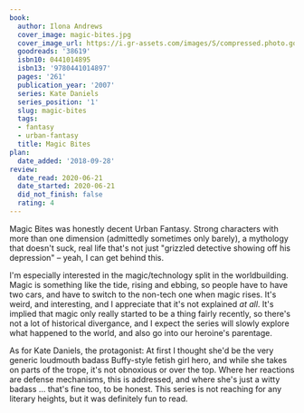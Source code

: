 ```yaml
---
book:
  author: Ilona Andrews
  cover_image: magic-bites.jpg
  cover_image_url: https://i.gr-assets.com/images/S/compressed.photo.goodreads.com/books/1331612872l/38619._SX98_.jpg
  goodreads: '38619'
  isbn10: 0441014895
  isbn13: '9780441014897'
  pages: '261'
  publication_year: '2007'
  series: Kate Daniels
  series_position: '1'
  slug: magic-bites
  tags:
  - fantasy
  - urban-fantasy
  title: Magic Bites
plan:
  date_added: '2018-09-28'
review:
  date_read: 2020-06-21
  date_started: 2020-06-21
  did_not_finish: false
  rating: 4
---
```


Magic Bites was honestly decent Urban Fantasy. Strong characters with more than one dimension (admittedly sometimes only
barely), a mythology that doesn't suck, real life that's not just "grizzled detective showing off his depression" –
yeah, I can get behind this.

I'm especially interested in the magic/technology split in the worldbuilding. Magic is something like the tide, rising
and ebbing, so people have to have two cars, and have to switch to the non-tech one when magic rises. It's weird, and
interesting, and I appreciate that it's not explained *at all*. It's implied that magic only really started to be a
thing fairly recently, so there's not a lot of historical divergance, and I expect the series will slowly explore what
happened to the world, and also go into our heroine's parentage.

As for Kate Daniels, the protagonist: At first I thought she'd be the very generic loudmouth badass Buffy-style fetish
girl hero, and while she takes on parts of the trope, it's not obnoxious or over the top. Where her reactions are
defense mechanisms, this is addressed, and where she's just a witty badass … that's fine too, to be honest. This series
is not reaching for any literary heights, but it was definitely fun to read.
